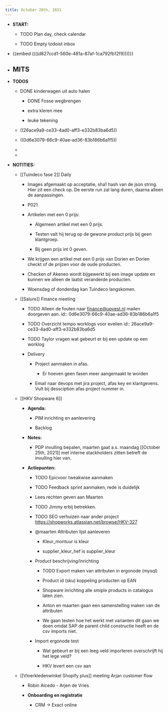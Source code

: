```yaml
---
title: October 20th, 2021
---
```


- **START:**
	 - TODO Plan day, check calendar

	 - TODO Empty todoist inbox

- {{embed  ((((d827ccd1-560e-481a-87af-1ca792fb12f9))))}}

- **MITS**
	 - 

- **TODOS**
	 - DONE kinderwagen uit auto halen 
		 - DONE Fosse wegbrengen 

		 - extra kleren mee 

		 - leuke tekening 

	 - ((26ace9a9-ce33-4ad0-aff3-e332b83ba6d5))

	 - ((0d6e3079-66c9-40ae-ad36-83b186b6a1f5))

	 - 

	 - 

- **NOTITIES:**
	 - [[Tuindeco fase 2]] Daily
		 - Images afgemaakt op acceptatie, sha1 hash van de json string. Hier zit een check op. De eerste run zal lang duren, daarna alleen de aanpassingen.

		 - P021

		 - Artikelen met een 0 prijs:
			 - Algemeen artikel met een 0 prijs. 

			 - Testen valt hij terug op de gewone product prijs bij geen klantgroep.

			 - Bij geen prijs int 0 geven.

		 - We krijgen een artikel met een 0 prijs van Dorien en Dorien checkt of de prijzen voor de oude producten. 

		 - Checken of Akeneo wordt bijgewerkt bij een image update en kunnen we alleen de laatst veranderde producten. 

		 - Woensdag of donderdag kan Tuindeco langskomen.

	 - [[Salure]] Finance meeting 
		 - TODO Alleen de fouten naar finance@upvest.nl mailen doorgeven aan.
id:: 0d6e3079-66c9-40ae-ad36-83b186b6a1f5

		 - TODO Overzicht tempo worklogs voor evelien
id:: 26ace9a9-ce33-4ad0-aff3-e332b83ba6d5

		 - TODO Taylor vragen wat gebeurt er bij een update op een worklog

		 - Delivery 
			 - Project aanmaken in afas.
				 - Er hoeven geen fasen meer aangemaakt te worden

			 - Email naar devops met jira project, afas key en klantgevens. Vult bij dessciption afas project nummer in.

	 - [[HKV Shopware 6]] 
		 - **Agenda:**
			 - PIM inrichting en aanlevering

			 - Backlog

		 - **Notes:**
			 - PDP invulling bepalen, maarten gaat a.s. maandag [[October 25th, 2021]] met interne stackholders zitten betreft de invulling hier van.

		 - **Actiepunten:**
			 - TODO Epicvoor tweakwise aanmaken 

			 - TODO  Feedback sprint aanmaken, rede is duidelijk

			 - Lees rechten geven aan Maarten

			 - TODO Jimmy erbij betrekken.

			 - TODO SEO verhuizen naar ander project  https://shopworks.atlassian.net/browse/HKV-327

			 - @maarten Attributen lijst aanleveren 
				 - Kleur_montuur is kleur 

				 - supplier_kleur_hef is supplier_kleur

			 - Product beschrijving/inrichting
				 - TODO Export maken van attributen in ergonode (mysql)

				 - Product id (sku) koppeling producten op EAN

				 - Shopware inrichting alle smiple products in catalogus laten zien.

				 - Anton en maarten gaan een samenstelling maken van de attributen

				 - We gaan testen hoe het werkt met varianten dit gaan we doen omdat SAP de parent child constructie heeft en de csv imports niet. 

			 - Import ergonode test
				 - Wat gebeurt er bij een leeg veld importeren overschrijft hij het lege veld?

				 - HKV levert een csv aan 

	 - [[Vloerkledenwinkel Shopify plus]] meeting Arjan customer flow
		 - Robin Alcedo - Arjen de Vries

		 - **Onboarding en registratie**
			 - CRM -> Exact online

